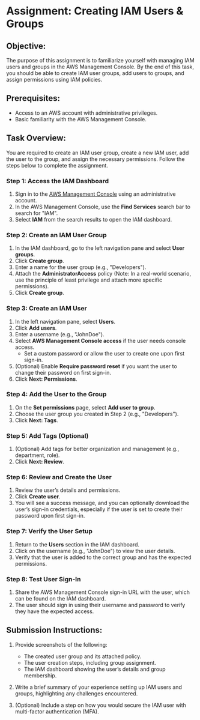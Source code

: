 # Assignment: Creating IAM Users & Groups

## Objective:
The purpose of this assignment is to familiarize yourself with managing IAM users and groups in the AWS Management Console. By the end of this task, you should be able to create IAM user groups, add users to groups, and assign permissions using IAM policies.

## Prerequisites:
- Access to an AWS account with administrative privileges.
- Basic familiarity with the AWS Management Console.

## Task Overview:
You are required to create an IAM user group, create a new IAM user, add the user to the group, and assign the necessary permissions. Follow the steps below to complete the assignment.

### Step 1: Access the IAM Dashboard

1. Sign in to the [AWS Management Console](https://aws.amazon.com/console/) using an administrative account.
2. In the AWS Management Console, use the **Find Services** search bar to search for "IAM".
3. Select **IAM** from the search results to open the IAM dashboard.

### Step 2: Create an IAM User Group

1. In the IAM dashboard, go to the left navigation pane and select **User groups**.
2. Click **Create group**.
3. Enter a name for the user group (e.g., "Developers").
4. Attach the **AdministratorAccess** policy (Note: In a real-world scenario, use the principle of least privilege and attach more specific permissions).
5. Click **Create group**.

### Step 3: Create an IAM User

1. In the left navigation pane, select **Users**.
2. Click **Add users**.
3. Enter a username (e.g., "JohnDoe").
4. Select **AWS Management Console access** if the user needs console access.
   - Set a custom password or allow the user to create one upon first sign-in.
5. (Optional) Enable **Require password reset** if you want the user to change their password on first sign-in.
6. Click **Next: Permissions**.

### Step 4: Add the User to the Group

1. On the **Set permissions** page, select **Add user to group**.
2. Choose the user group you created in Step 2 (e.g., "Developers").
3. Click **Next: Tags**.

### Step 5: Add Tags (Optional)

1. (Optional) Add tags for better organization and management (e.g., department, role).
2. Click **Next: Review**.

### Step 6: Review and Create the User

1. Review the user’s details and permissions.
2. Click **Create user**.
3. You will see a success message, and you can optionally download the user’s sign-in credentials, especially if the user is set to create their password upon first sign-in.

### Step 7: Verify the User Setup

1. Return to the **Users** section in the IAM dashboard.
2. Click on the username (e.g., "JohnDoe") to view the user details.
3. Verify that the user is added to the correct group and has the expected permissions.

### Step 8: Test User Sign-In

1. Share the AWS Management Console sign-in URL with the user, which can be found on the IAM dashboard.
2. The user should sign in using their username and password to verify they have the expected access.

## Submission Instructions:

1. Provide screenshots of the following:
   - The created user group and its attached policy.
   - The user creation steps, including group assignment.
   - The IAM dashboard showing the user’s details and group membership.

2. Write a brief summary of your experience setting up IAM users and groups, highlighting any challenges encountered.

3. (Optional) Include a step on how you would secure the IAM user with multi-factor authentication (MFA).